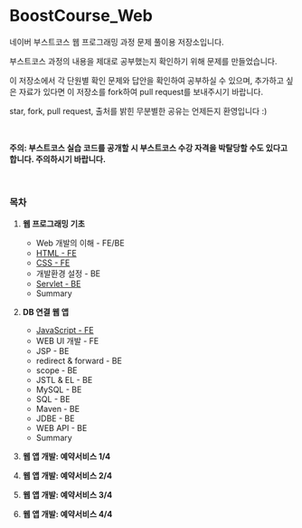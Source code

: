 # BoostCourse_Web

네이버 부스트코스 웹 프로그래밍 과정 문제 풀이용 저장소입니다.

부스트코스 과정의 내용을 제대로 공부했는지 확인하기 위해 문제를 만들었습니다.

이 저장소에서 각 단원별 확인 문제와 답안을 확인하여 공부하실 수 있으며, 추가하고 싶은 자료가 있다면 이 저장소를 fork하여 pull request를 보내주시기 바랍니다. 

star, fork, pull request, 출처를 밝힌 무분별한 공유는 언제든지 환영입니다 :) 

<br>

<strong>주의: 부스트코스 실습 코드를 공개할 시 부스트코스 수강 자격을 박탈당할 수도 있다고 합니다. 주의하시기 바랍니다.</strong>

<br>

### 목차

1. <strong>웹 프로그래밍 기초</strong>

   - Web 개발의 이해 - FE/BE
   - [HTML - FE](https://github.com/ShinJeKim/BoostCourse_Web/blob/master/1.%20%EC%9B%B9%20%ED%94%84%EB%A1%9C%EA%B7%B8%EB%9E%98%EB%B0%8D%20%EA%B8%B0%EC%B4%88/Web%20%EA%B0%9C%EB%B0%9C%EC%9D%98%20%EC%9D%B4%ED%95%B4.md)
   - [CSS - FE](https://github.com/ShinJeKim/BoostCourse_Web/blob/master/1.%20%EC%9B%B9%20%ED%94%84%EB%A1%9C%EA%B7%B8%EB%9E%98%EB%B0%8D%20%EA%B8%B0%EC%B4%88/CSS.md)
   - 개발환경 설정 - BE
   - [Servlet - BE](https://github.com/ShinJeKim/BoostCourse_Web/blob/master/1.%20%EC%9B%B9%20%ED%94%84%EB%A1%9C%EA%B7%B8%EB%9E%98%EB%B0%8D%20%EA%B8%B0%EC%B4%88/Servlet.md)
   - Summary

2. <strong>DB 연결 웹 앱</strong>
   - [JavaScript - FE](https://github.com/ShinJeKim/BoostCourse_Web/blob/master/2.%20DB%20%EC%97%B0%EA%B2%B0%20%EC%9B%B9%20%EC%95%B1/JavaScript.md)
   - WEB UI 개발 - FE
   - JSP - BE
   - redirect & forward - BE
   - scope - BE
   - JSTL & EL - BE
   - MySQL - BE
   - SQL - BE
   - Maven - BE
   - JDBE - BE
   - WEB API - BE
   - Summary

3. <strong>웹 앱 개발: 예약서비스 1/4</strong>

4. <strong>웹 앱 개발: 예약서비스 2/4</strong>

5. <strong>웹 앱 개발: 예약서비스 3/4</strong>

6. <strong>웹 앱 개발: 예약서비스 4/4</strong>

<br>
<br>
<br>
<br>
<br>
